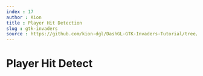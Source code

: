 ```yaml
---
index : 17
author : Kion
title : Player Hit Detection
slug : gtk-invaders
source : https://github.com/kion-dgl/DashGL-GTK-Invaders-Tutorial/tree/master/17_Player_Hit_Detect
---
```

# Player Hit Detect
